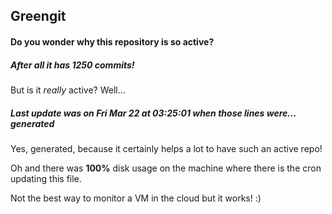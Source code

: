 ## Greengit

#### Do you wonder why this repository is so active?

##### After all it has 1250 commits!

But is it *really* active? Well...

##### Last update was on Fri Mar 22 at 03:25:01 when those lines were... generated

Yes, generated, because it certainly helps a lot to have such an active repo!

Oh and there was **100%** disk usage on the machine
where there is the cron updating this file.

Not the best way to monitor a VM in the cloud but it works! :)
